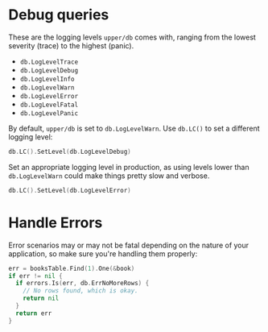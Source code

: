 # Debug queries

These are the logging levels `upper/db` comes with, ranging from the lowest
severity (trace) to the highest (panic).

* `db.LogLevelTrace`
* `db.LogLevelDebug`
* `db.LogLevelInfo`
* `db.LogLevelWarn`
* `db.LogLevelError`
* `db.LogLevelFatal`
* `db.LogLevelPanic`

By default, `upper/db` is set to `db.LogLevelWarn`. Use `db.LC()` to set a
different logging level:

```go
db.LC().SetLevel(db.LogLevelDebug)
```

Set an appropriate logging level in production, as using levels lower than
`db.LogLevelWarn` could make things pretty slow and verbose.

```go
db.LC().SetLevel(db.LogLevelError)
```

# Handle Errors

Error scenarios may or may not be fatal depending on the nature of your
application, so make sure you're handling them properly:

```go
err = booksTable.Find(1).One(&book)
if err != nil {
  if errors.Is(err, db.ErrNoMoreRows) {
    // No rows found, which is okay.
    return nil
  }
  return err
}
```

